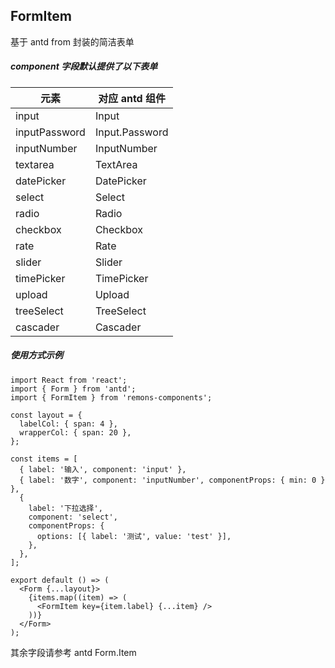 ## FormItem

基于 antd from 封装的简洁表单

##### component 字段默认提供了以下表单

| 元素          | 对应 antd 组件 |
| ------------- | -------------- |
| input         | Input          |
| inputPassword | Input.Password |
| inputNumber   | InputNumber    |
| textarea      | TextArea       |
| datePicker    | DatePicker     |
| select        | Select         |
| radio         | Radio          |
| checkbox      | Checkbox       |
| rate          | Rate           |
| slider        | Slider         |
| timePicker    | TimePicker     |
| upload        | Upload         |
| treeSelect    | TreeSelect     |
| cascader      | Cascader       |

##### 使用方式示例

```tsx
import React from 'react';
import { Form } from 'antd';
import { FormItem } from 'remons-components';

const layout = {
  labelCol: { span: 4 },
  wrapperCol: { span: 20 },
};

const items = [
  { label: '输入', component: 'input' },
  { label: '数字', component: 'inputNumber', componentProps: { min: 0 } },
  {
    label: '下拉选择',
    component: 'select',
    componentProps: {
      options: [{ label: '测试', value: 'test' }],
    },
  },
];

export default () => (
  <Form {...layout}>
    {items.map((item) => (
      <FormItem key={item.label} {...item} />
    ))}
  </Form>
);
```

<API exports='["IPropsOption"]'></API>

<Alert type="info">
  其余字段请参考 antd Form.Item
</Alert>
